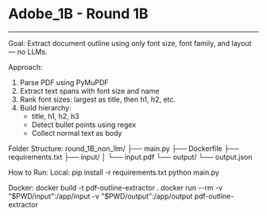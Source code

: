 # Adobe_1B - Round 1B
---------------------------------------------------
Goal:
Extract document outline using only font size, font family, and layout — no LLMs.

Approach:
1. Parse PDF using PyMuPDF
2. Extract text spans with font size and name
3. Rank font sizes: largest as title, then h1, h2, etc.
4. Build hierarchy:
   - title, h1, h2, h3
   - Detect bullet points using regex
   - Collect normal text as body

Folder Structure:
round_1B_non_llm/
├── main.py
├── Dockerfile
├── requirements.txt
├── input/
│   └── input.pdf
└── output/
    └── output.json

How to Run:
Local:
  pip install -r requirements.txt
  python main.py

Docker:
  docker build -t pdf-outline-extractor .
  docker run --rm -v "$PWD/input":/app/input -v "$PWD/output":/app/output pdf-outline-extractor
